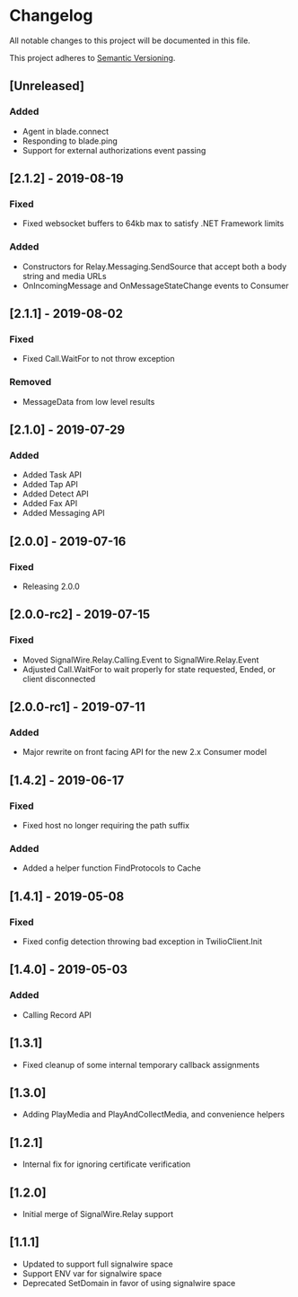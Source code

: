 # Changelog
All notable changes to this project will be documented in this file.

This project adheres to [Semantic Versioning](https://semver.org/spec/v2.0.0.html).

## [Unreleased]
### Added
- Agent in blade.connect
- Responding to blade.ping
- Support for external authorizations event passing

## [2.1.2] - 2019-08-19
### Fixed
- Fixed websocket buffers to 64kb max to satisfy .NET Framework limits
### Added
- Constructors for Relay.Messaging.SendSource that accept both a body string and media URLs
- OnIncomingMessage and OnMessageStateChange events to Consumer

## [2.1.1] - 2019-08-02
### Fixed
- Fixed Call.WaitFor to not throw exception
### Removed
- MessageData from low level results

## [2.1.0] - 2019-07-29
### Added
- Added Task API
- Added Tap API
- Added Detect API
- Added Fax API
- Added Messaging API

## [2.0.0] - 2019-07-16
### Fixed
- Releasing 2.0.0

## [2.0.0-rc2] - 2019-07-15
### Fixed
- Moved SignalWire.Relay.Calling.Event to SignalWire.Relay.Event
- Adjusted Call.WaitFor to wait properly for state requested, Ended, or	client disconnected

## [2.0.0-rc1] - 2019-07-11
### Added
- Major rewrite on front facing API for the new 2.x Consumer model

## [1.4.2] - 2019-06-17
### Fixed
- Fixed host no longer requiring the path suffix
### Added
- Added a helper function FindProtocols to Cache

## [1.4.1] - 2019-05-08
### Fixed
- Fixed config detection throwing bad exception in TwilioClient.Init

## [1.4.0] - 2019-05-03
### Added
- Calling Record API

## [1.3.1]
- Fixed cleanup of some internal temporary callback assignments

## [1.3.0]
- Adding PlayMedia and PlayAndCollectMedia, and convenience helpers

## [1.2.1]
- Internal fix for ignoring certificate verification

## [1.2.0]
- Initial merge of SignalWire.Relay support

## [1.1.1]
- Updated to support full signalwire space
- Support ENV var for signalwire space
- Deprecated SetDomain in favor of using signalwire space

